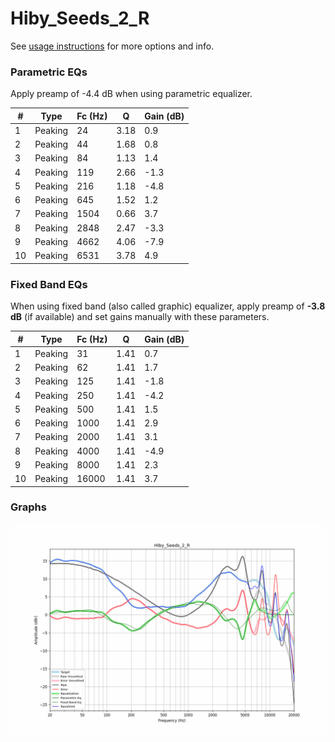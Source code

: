 # Hiby_Seeds_2_R
See [usage instructions](https://github.com/jaakkopasanen/AutoEq#usage) for more options and info.

### Parametric EQs
Apply preamp of -4.4 dB when using parametric equalizer.

|   # | Type    |   Fc (Hz) |    Q |   Gain (dB) |
|-----|---------|-----------|------|-------------|
|   1 | Peaking |        24 | 3.18 |         0.9 |
|   2 | Peaking |        44 | 1.68 |         0.8 |
|   3 | Peaking |        84 | 1.13 |         1.4 |
|   4 | Peaking |       119 | 2.66 |        -1.3 |
|   5 | Peaking |       216 | 1.18 |        -4.8 |
|   6 | Peaking |       645 | 1.52 |         1.2 |
|   7 | Peaking |      1504 | 0.66 |         3.7 |
|   8 | Peaking |      2848 | 2.47 |        -3.3 |
|   9 | Peaking |      4662 | 4.06 |        -7.9 |
|  10 | Peaking |      6531 | 3.78 |         4.9 |

### Fixed Band EQs
When using fixed band (also called graphic) equalizer, apply preamp of **-3.8 dB** (if available) and set gains manually with these parameters.

|   # | Type    |   Fc (Hz) |    Q |   Gain (dB) |
|-----|---------|-----------|------|-------------|
|   1 | Peaking |        31 | 1.41 |         0.7 |
|   2 | Peaking |        62 | 1.41 |         1.7 |
|   3 | Peaking |       125 | 1.41 |        -1.8 |
|   4 | Peaking |       250 | 1.41 |        -4.2 |
|   5 | Peaking |       500 | 1.41 |         1.5 |
|   6 | Peaking |      1000 | 1.41 |         2.9 |
|   7 | Peaking |      2000 | 1.41 |         3.1 |
|   8 | Peaking |      4000 | 1.41 |        -4.9 |
|   9 | Peaking |      8000 | 1.41 |         2.3 |
|  10 | Peaking |     16000 | 1.41 |         3.7 |

### Graphs
![](./Hiby_Seeds_2_R.png)
